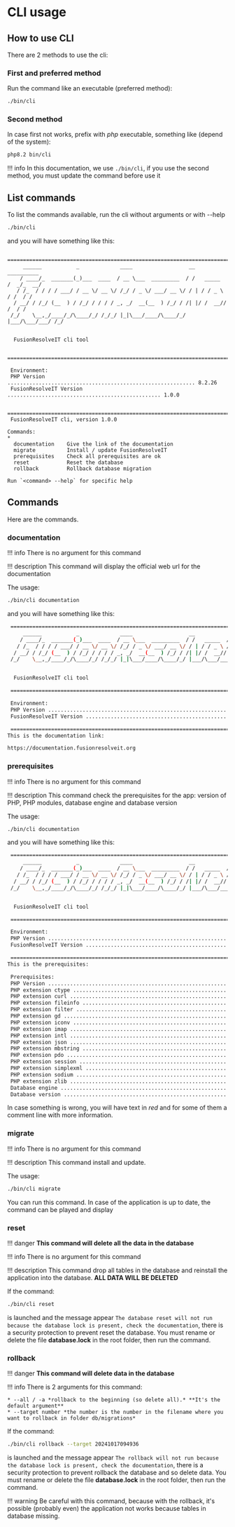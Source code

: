 # CLI usage

## How to use CLI

There are 2 methods to use the cli:

### First and preferred method

Run the command like an executable (preferred method):

```sh
./bin/cli
```

### Second method

In case first not works, prefix with *php* executable, something like (depend of the system):

```sh
php8.2 bin/cli
```


!!! info
    In this documentation, we use `./bin/cli`, if you use the second method, you must update the command before use it


## List commands

To list the commands available, run the cli without arguments or with --help

```sh
./bin/cli
```

and you will have something like this:

```
 ================================================================================
     ______           _             ____                  __           __________
    / ____/_  _______(_)___  ____  / __ \___  _________  / /   _____  /  _/_  __/
   / /_  / / / / ___/ / __ \/ __ \/ /_/ / _ \/ ___/ __ \/ / | / / _ \ / /  / /
  / __/ / /_/ (__  ) / /_/ / / / / _, _/  __(__  ) /_/ / /| |/ /  __// /  / /
 /_/    \__,_/____/_/\____/_/ /_/_/ |_|\___/____/\____/_/ |___/\___/___/ /_/


  FusionResolveIT cli tool

 ================================================================================

 Environment:
 PHP Version ............................................................ 8.2.26
 FusionResolveIT Version ................................................. 1.0.0

 ================================================================================
 FusionResolveIT cli, version 1.0.0

Commands:
*
  documentation    Give the link of the documentation
  migrate          Install / update FusionResolveIT
  prerequisites    Check all prerequisites are ok
  reset            Reset the database
  rollback         Rollback database migration

Run `<command> --help` for specific help
```

## Commands

Here are the commands.

### documentation

!!! info
    There is no argument for this command

!!! description
    This command will display the official web url for the documentation


The usage:
```sh
./bin/cli documentation
```
and you will have something like this:
```sh
 ================================================================================
     ______           _             ____                  __           __________
    / ____/_  _______(_)___  ____  / __ \___  _________  / /   _____  /  _/_  __/
   / /_  / / / / ___/ / __ \/ __ \/ /_/ / _ \/ ___/ __ \/ / | / / _ \ / /  / /
  / __/ / /_/ (__  ) / /_/ / / / / _, _/  __(__  ) /_/ / /| |/ /  __// /  / /
 /_/    \__,_/____/_/\____/_/ /_/_/ |_|\___/____/\____/_/ |___/\___/___/ /_/


  FusionResolveIT cli tool

 ================================================================================

 Environment:
 PHP Version ............................................................ 8.2.26
 FusionResolveIT Version ................................................. 1.0.0

 ================================================================================
This is the documentation link:

https://documentation.fusionresolveit.org

```

### prerequisites

!!! info
    There is no argument for this command

!!! description
    This command check the prerequisites for the app: version of PHP, PHP modules, database engine and database version

The usage:
```sh
./bin/cli documentation
```
and you will have something like this:
```sh
 ================================================================================
     ______           _             ____                  __           __________
    / ____/_  _______(_)___  ____  / __ \___  _________  / /   _____  /  _/_  __/
   / /_  / / / / ___/ / __ \/ __ \/ /_/ / _ \/ ___/ __ \/ / | / / _ \ / /  / /
  / __/ / /_/ (__  ) / /_/ / / / / _, _/  __(__  ) /_/ / /| |/ /  __// /  / /
 /_/    \__,_/____/_/\____/_/ /_/_/ |_|\___/____/\____/_/ |___/\___/___/ /_/


  FusionResolveIT cli tool

 ================================================================================

 Environment:
 PHP Version ............................................................ 8.2.26
 FusionResolveIT Version ................................................. 1.0.0

 ================================================================================
This is the prerequisites:

 Prerequisites:
 PHP Version ............................................................ 8.2.26
 PHP extension ctype .................................................. installed
 PHP extension curl ................................................... installed
 PHP extension fileinfo ............................................... installed
 PHP extension filter ................................................. installed
 PHP extension gd ..................................................... installed
 PHP extension iconv .................................................. installed
 PHP extension imap ................................................... installed
 PHP extension intl ................................................... installed
 PHP extension json ................................................... installed
 PHP extension mbstring ............................................... installed
 PHP extension pdo .................................................... installed
 PHP extension session ................................................ installed
 PHP extension simplexml .............................................. installed
 PHP extension sodium ................................................. installed
 PHP extension zlib ................................................... installed
 Database engine ....................................................... MariaDB
 Database version ......................................................... 10.5
```

In case something is wrong, you will have text in *red* and for some of them a comment line with more information.

### migrate

!!! info
    There is no argument for this command

!!! description
    This command install and update.

The usage:
```sh
./bin/cli migrate
```

You can run this command.
In case of the application is up to date, the command can be played and display

### reset

!!! danger
    **This command will delete all the data in the database**

!!! info
    There is no argument for this command

!!! description
    This command drop all tables in the database and reinstall the application into the database. **ALL DATA WILL BE DELETED**

If the command:

```sh
./bin/cli reset
```

is launched and the message appear `The database reset will not run because the database lock is present, check the documentation`, there is a security protection to prevent reset the database. You must rename or delete the file **database.lock** in the root folder, then run the command.


### rollback

!!! danger
    **This command will delete data in the database**

!!! info
    There is 2 arguments for this command:

    * --all / -a *rollback to the beginning (so delete all).* **It's the default argument**
    * --target number *the number is the number in the filename where you want to rollback in folder db/migrations*

If the command:

```sh
./bin/cli rollback --target 20241017094936
```

is launched and the message appear `The rollback will not run because the database lock is present, check the documentation`, there is a security protection to prevent rollback the database and so delete data. You must rename or delete the file **database.lock** in the root folder, then run the command.

!!! warning
    Be careful with this command, because with the rollback, it's possible (probably even) the application not works because tables in database missing.
